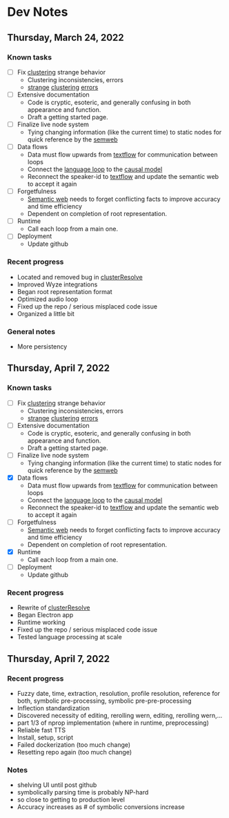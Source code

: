 
#  **Dev Notes**
## Thursday, March 24, 2022

### Known tasks
- [ ] Fix [clustering](clusterResolve.py) strange behavior
     - Clustering inconsistencies, errors
     - [strange](other_resources/terrible.png) [clustering](other_resources/slightlybetter.png) [errors](other_resources/speechcluster.png)
- [ ] Extensive documentation
     - Code is cryptic, esoteric, and generally confusing in both appearance and function.
     - Draft a getting started page.
- [ ] Finalize live node system
     - Tying changing information (like the current time) to static nodes for quick reference by the [semweb](semweblib.py)
- [ ] Data flows
     - Data must flow upwards from [textflow](textflow.py) for communication between loops
     - Connect the [language loop](languageloop.py) to the [causal model](causal_model.py)
     - Reconnect the speaker-id to [textflow](textflow.py) and update the semantic web to accept it again
- [ ] Forgetfulness
     - [Semantic web](semweblib.py) needs to forget conflicting facts to improve accuracy and time efficiency
     - Dependent on completion of root representation.
- [ ] Runtime
     - Call each loop from a main one.
 - [ ] Deployment
      - Update github
### Recent progress
- Located and removed bug in [clusterResolve](clusterResolve.py)
- Improved Wyze integrations
- Began root representation format
- Optimized audio loop
- Fixed up the repo / serious misplaced code issue
- Organized a little bit
### General notes
- More persistency

## Thursday, April 7, 2022
### Known tasks
- [ ] Fix [clustering](clusterResolve.py) strange behavior
     - Clustering inconsistencies, errors
     - [strange](other_resources/terrible.png) [clustering](other_resources/slightlybetter.png) [errors](other_resources/speechcluster.png)
- [ ] Extensive documentation
     - Code is cryptic, esoteric, and generally confusing in both appearance and function.
     - Draft a getting started page.
- [ ] Finalize live node system
     - Tying changing information (like the current time) to static nodes for quick reference by the [semweb](semweblib.py)
- [x] Data flows
     - Data must flow upwards from [textflow](textflow.py) for communication between loops
     - Connect the [language loop](languageloop.py) to the [causal model](causal_model.py)
     - Reconnect the speaker-id to [textflow](textflow.py) and update the semantic web to accept it again
- [ ] Forgetfulness
     - [Semantic web](semweblib.py) needs to forget conflicting facts to improve accuracy and time efficiency
     - Dependent on completion of root representation.
- [x] Runtime
     - Call each loop from a main one.
 - [ ] Deployment
      - Update github
### Recent progress
- Rewrite of [clusterResolve](clusterResolve.py)
- Began Electron app
- Runtime working
- Fixed up the repo / serious misplaced code issue
- Tested language processing at scale

## Thursday, April 7, 2022
### Recent progress
- Fuzzy date, time, extraction, resolution, profile resolution, reference for both, symbolic pre-processing, symbolic pre-pre-processing
- Inflection standardization
- Discovered necessity of editing, rerolling wern, editing, rerolling wern,...
- part 1/3 of nprop implementation (where in runtime, preprocessing)
- Reliable fast TTS 
- Install, setup, script
- Failed dockerization (too much change)
- Resetting repo again (too much change)
### Notes
- shelving UI until post github 
- symbolically parsing time is probably NP-hard
- so close to getting to production level
- Accuracy increases as # of symbolic conversions increase
